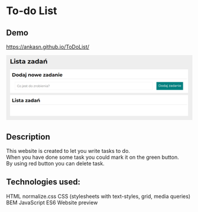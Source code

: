 # To-do List

## Demo 
 https://ankasn.github.io/ToDoList/
 
 ![preview](https://github.com/ankasn/ToDoList/blob/master/image/READMEimage.png)

## Description
This website is created to let you write tasks to do.  
When you have done some task you could mark it on the green button.  
By using red button you can  delete task.

## Technologies used:
HTML
normalize.css
CSS (stylesheets with text-styles, grid, media queries)
BEM
JavaScript ES6
Website preview
